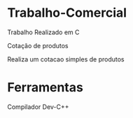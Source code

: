 # Trabalho-Comercial
Trabalho Realizado em C

Cotação de produtos

Realiza um cotacao simples de produtos

# Ferramentas
Compilador Dev-C++
